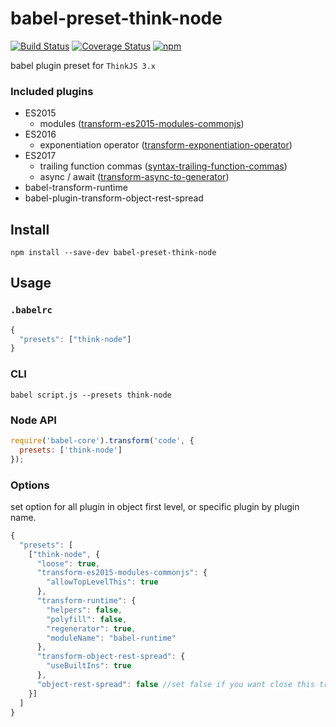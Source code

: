 # babel-preset-think-node

[![Build Status](https://travis-ci.org/thinkjs/babel-preset-think-node.svg?branch=master)](https://travis-ci.org/thinkjs/babel-preset-think-node)
[![Coverage Status](https://coveralls.io/repos/github/thinkjs/babel-preset-think-node/badge.svg)](https://coveralls.io/github/thinkjs/babel-preset-think-node)
[![npm](https://img.shields.io/npm/v/babel-preset-think-node.svg)](https://www.npmjs.com/package/babel-preset-think-node)


babel plugin preset for `ThinkJS 3.x`


### Included plugins

- ES2015
  - modules ([transform-es2015-modules-commonjs](http://babeljs.io/docs/plugins/transform-es2015-modules-commonjs))
- ES2016
  - exponentiation operator ([transform-exponentiation-operator](http://babeljs.io/docs/plugins/transform-exponentiation-operator))
- ES2017
  - trailing function commas ([syntax-trailing-function-commas](http://babeljs.io/docs/plugins/syntax-trailing-function-commas))
  - async / await ([transform-async-to-generator](http://babeljs.io/docs/plugins/transform-async-to-generator))
- babel-transform-runtime
- babel-plugin-transform-object-rest-spread

## Install

```
npm install --save-dev babel-preset-think-node
```

## Usage

### `.babelrc`

```js
{
  "presets": ["think-node"]
}
```
### CLI

```
babel script.js --presets think-node
```

### Node API

```js
require('babel-core').transform('code', {
  presets: ['think-node']
});
```

### Options

set option for all plugin in object first level, or specific plugin by plugin name.

```js
{
  "presets": [
    ["think-node", {
      "loose": true,
      "transform-es2015-modules-commonjs": {
        "allowTopLevelThis": true
      },
      "transform-runtime": {
        "helpers": false,
        "polyfill": false,
        "regenerator": true,
        "moduleName": "babel-runtime"
      },
      "transform-object-rest-spread": {
        "useBuiltIns": true
      },
      "object-rest-spread": false //set false if you want close this transform plugin
    }]
  ]
}
```
